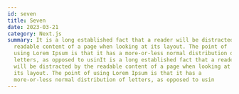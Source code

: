 ```yaml
---
id: seven
title: Seven
date: 2023-03-21
category: Next.js
summary: It is a long established fact that a reader will be distracted by the
  readable content of a page when looking at its layout. The point of
  using Lorem Ipsum is that it has a more-or-less normal distribution of
  letters, as opposed to usinIt is a long established fact that a reader
  will be distracted by the readable content of a page when looking at
  its layout. The point of using Lorem Ipsum is that it has a
  more-or-less normal distribution of letters, as opposed to usin
---
```

